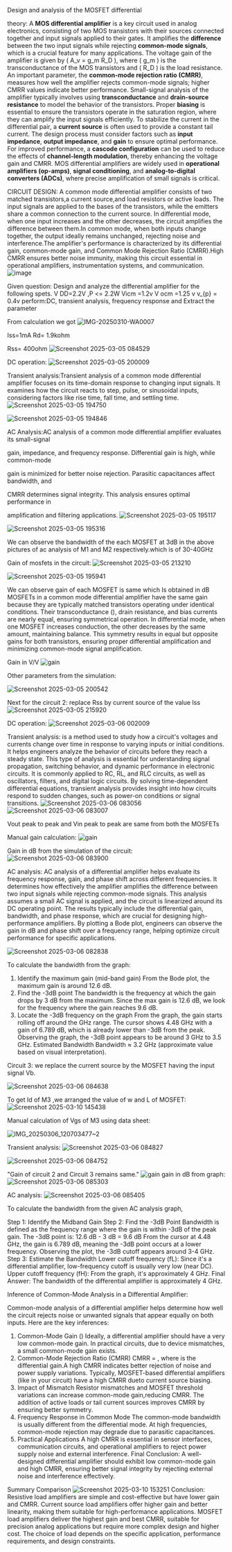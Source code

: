 ﻿Design and analysis of the MOSFET differential

theory:
A **MOS differential amplifier** is a key circuit used in analog electronics, consisting of two MOS transistors with their sources connected together and input signals applied to their gates. It amplifies the **difference** between the two input signals while rejecting **common-mode signals**, which is a crucial feature for many applications. The voltage gain of the amplifier is given by \( A_v = g_m R_D \), where \( g_m \) is the transconductance of the MOS transistors and \( R_D \) is the load resistance. An important parameter, the **common-mode rejection ratio (CMRR)**, measures how well the amplifier rejects common-mode signals; higher CMRR values indicate better performance. Small-signal analysis of the amplifier typically involves using **transconductance** and **drain-source resistance** to model the behavior of the transistors. Proper **biasing** is essential to ensure the transistors operate in the saturation region, where they can amplify the input signals efficiently. To stabilize the current in the differential pair, a **current source** is often used to provide a constant tail current. The design process must consider factors such as **input impedance**, **output impedance**, and **gain** to ensure optimal performance. For improved performance, a **cascode configuration** can be used to reduce the effects of **channel-length modulation**, thereby enhancing the voltage gain and CMRR. MOS differential amplifiers are widely used in **operational amplifiers (op-amps)**, **signal conditioning**, and **analog-to-digital converters (ADCs)**, where precise amplification of small signals is critical.

CIRCUIT DESIGN:
A common mode differential amplifier consists of two matched transistors,a current source,and load resistors or active loads. The input signals are
applied to the bases of the transistors, while the emitters share a common connection to the current source. In differential mode, when one input increases and the other decreases, the circuit amplifies the difference between them.In common mode, when both inputs change together, the output ideally remains unchanged,
rejecting noise and interference.The amplifier's performance is characterized by its differential gain, common-mode gain, and
Common Mode Rejection Ratio (CMRR).High CMRR ensures better noise immunity, making this circuit essential in operational  amplifiers, instrumentation systems, and communication.
![image](https://github.com/user-attachments/assets/e345def0-d07d-4e51-ae0e-2b37e2647b35)

Given question:
Design and analyze the differential amplifier for the following spets. V DD=2.2V ,P <= 2.2W Vicm =1.2v V ocm =1.25 v v\_{p} = 0.4v perform:DC, transient analysis,
frequency response and Extract the parameter

From calculation we got
![IMG-20250310-WA0007](https://github.com/user-attachments/assets/5eb3349a-eb06-4bce-a3f5-d604206acda9)

Iss=1mA
Rd= 1.9kohm

Rss= 400ohm
![Screenshot 2025-03-05 084529](https://github.com/user-attachments/assets/79caac10-28b4-4bc5-8f90-02f0bba753a8)


DC operation:
![Screenshot 2025-03-05 200009](https://github.com/user-attachments/assets/d486e1d5-7f9c-4f87-8718-668c45411f54)

Transient analysis:Transient analysis of a common mode differential amplifier focuses on its
time-domain response to changing input signals. It examines how the circuit reacts to step,
pulse, or sinusoidal inputs, considering factors like rise time, fall time, and settling time.
![Screenshot 2025-03-05 194750](https://github.com/user-attachments/assets/7129fc04-71c6-4f53-b1f6-409bce36f8cd)

![Screenshot 2025-03-05 194846](https://github.com/user-attachments/assets/ba84e155-adf4-4e9d-b0c2-5e63eabfd4de)

AC Analysis:AC analysis of a common mode differential amplifier evaluates its small-signal

gain, impedance, and frequency response. Differential gain is high, while common-mode

gain is minimized for better noise rejection. Parasitic capacitances affect bandwidth, and

CMRR determines signal integrity. This analysis ensures optimal performance in

amplification and filtering applications.
![Screenshot 2025-03-05 195117](https://github.com/user-attachments/assets/6b62c287-bb35-4597-8817-21a767199646)

![Screenshot 2025-03-05 195316](https://github.com/user-attachments/assets/ca0ac5e5-9d22-43a7-9f02-5dbeef7cae17)

We can observe the bandwidth of the each MOSFET at 3dB in the above pictures of ac
analysis of M1 and M2 respectively.which is of 30-40GHz

Gain of mosfets in the circuit:
![Screenshot 2025-03-05 213210](https://github.com/user-attachments/assets/dd0f80e9-f6e1-4c2f-8fda-8202483a1aff)

![Screenshot 2025-03-05 195941](https://github.com/user-attachments/assets/2d5e9c72-ccae-4da0-8cab-c161d08a021c)

 We can observe gain of each MOSFET is same which Is obtained in dB
 MOSFETs in a common mode differential amplifier have the same gain because they are
typically matched transistors operating under identical conditions. Their transconductance (),
drain resistance, and bias currents are nearly equal, ensuring symmetrical operation.
In differential mode, when one MOSFET increases conduction, the other decreases by the
same amount, maintaining balance. This symmetry results in equal but opposite gains for
both transistors, ensuring proper differential amplification and minimizing common-mode
signal amplification.

Gain in V/V
![gain](https://github.com/user-attachments/assets/d01cece0-d8d6-41fb-a7aa-42276f4f5c36)

Other parameters from the simulation:

![Screenshot 2025-03-05 200542](https://github.com/user-attachments/assets/b8099d22-ed4a-4189-a2ea-66db2637f125)
 

Next for the circuit 2: replace Rss by current source of the value Iss
![Screenshot 2025-03-05 215920](https://github.com/user-attachments/assets/fdbaece8-02a3-4907-a269-381c91fb1e54)


DC operation:
![Screenshot 2025-03-06 002009](https://github.com/user-attachments/assets/39255ee6-876a-4778-b2a1-ce6046b2ab41)

Transient analysis: is a method used to study how a circuit's voltages and currents change
over time in response to varying inputs or initial conditions. It helps engineers analyze the
behavior of circuits before they reach a steady state. This type of analysis is essential for
understanding signal propagation, switching behavior, and dynamic performance in
electronic circuits. It is commonly applied to RC, RL, and RLC circuits, as well as oscillators,
filters, and digital logic circuits. By solving time-dependent differential equations, transient
analysis provides insight into how circuits respond to sudden changes, such as power-on
conditions or signal transitions.
![Screenshot 2025-03-06 083056](https://github.com/user-attachments/assets/e9b5bfe9-d8e9-4216-9d00-785cedb28bda)
![Screenshot 2025-03-06 083007](https://github.com/user-attachments/assets/46442318-7292-464e-9e50-52fc0371b528)

Vout peak to peak and Vin peak to peak are same from both the MOSFETs

Manual gain calculation:
![gain](https://github.com/user-attachments/assets/d4772f7f-c7e4-4a0d-b212-e97d94d054b5)

Gain in dB from the simulation of the circuit:
![Screenshot 2025-03-06 083900](https://github.com/user-attachments/assets/7afb63a3-c5b3-42c5-84ac-361eb0eecbff)


AC analysis:
AC analysis of a differential amplifier helps evaluate its frequency response, gain, and phase
shift across different frequencies. It determines how effectively the amplifier amplifies the
difference between two input signals while rejecting common-mode signals. This analysis
assumes a small AC signal is applied, and the circuit is linearized around its DC operating
point. The results typically include the differential gain, bandwidth, and phase response,
which are crucial for designing high-performance amplifiers. By plotting a Bode plot,
engineers can observe the gain in dB and phase shift over a frequency range, helping
optimize circuit performance for specific applications.

![Screenshot 2025-03-06 082838](https://github.com/user-attachments/assets/47f94d70-68b5-4944-92ee-f8143b48aa8a)

To calculate the bandwidth from the graph:
1. Identify the maximum gain (mid-band gain)
From the Bode plot, the maximum gain is around 12.6 dB.
2. Find the -3dB point
The bandwidth is the frequency at which the gain drops by 3 dB from the maximum.
Since the max gain is 12.6 dB, we look for the frequency where the gain reaches 9.6 dB.
3. Locate the -3dB frequency on the graph
From the graph, the gain starts rolling off around the GHz range.
The cursor shows 4.48 GHz with a gain of 6.789 dB, which is already lower than -3dB from
the peak.
Observing the graph, the -3dB point appears to be around 3 GHz to 3.5 GHz.
Estimated Bandwidth
Bandwidth ≈ 3.2 GHz (approximate value based on visual interpretation).

Circuit 3:  we replace the current source by the MOSFET having the input signal Vb.

![Screenshot 2025-03-06 084638](https://github.com/user-attachments/assets/78901070-85b8-4156-9a74-aca42d95baf4)
 
To get Id of M3 ,we arranged the value of w and L of MOSFET:
![Screenshot 2025-03-10 145438](https://github.com/user-attachments/assets/821add64-7164-465c-a0aa-7f0e021a488b)

Manual calculation of Vgs of M3 using data sheet:

![IMG_20250306_120703477~2](https://github.com/user-attachments/assets/6c4ee9b7-1f85-4f8b-a8bd-d93eb7bbe241)

Transient analysis:
![Screenshot 2025-03-06 084827](https://github.com/user-attachments/assets/2795521b-1224-4f64-98cd-795f65b7cacf)

![Screenshot 2025-03-06 084752](https://github.com/user-attachments/assets/c00dac5c-1263-4979-a4ee-f685e3744fa9)

"Gain of circuit 2 and Circuit 3 remains same."
![gain](https://github.com/user-attachments/assets/d09380f1-da79-47bd-a683-f9635036e5ca)
gain in dB from graph:
![Screenshot 2025-03-06 085303](https://github.com/user-attachments/assets/c78003fa-e990-4e02-afcd-f586d452e46a)


AC analysis:
![Screenshot 2025-03-06 085405](https://github.com/user-attachments/assets/971d30b7-91dc-4eee-824e-b80314bb82c7)

To calculate the bandwidth from the given AC analysis graph,

Step 1: Identify the Midband Gain
Step 2: Find the -3dB Point
Bandwidth is defined as the frequency range where the gain is within -3dB of the peak gain.
The -3dB point is:
12.6 dB - 3 dB = 9.6 dB
From the cursor at 4.48 GHz, the gain is 6.789 dB, meaning the -3dB point occurs at a lower frequency.
Observing the plot, the -3dB cutoff appears around 3-4 GHz.
Step 3: Estimate the Bandwidth
Lower cutoff frequency (fL): Since it's a differential amplifier, low-frequency cutoff is usually very low (near DC).
Upper cutoff frequency (fH): From the graph, it's approximately 4 GHz.
Final Answer:
The bandwidth of the differential amplifier is approximately 4 GHz.

Inference of Common-Mode Analysis in a Differential Amplifier:

Common-mode analysis of a differential amplifier helps determine how well the circuit rejects
noise or unwanted signals that appear equally on both inputs. Here are the key inferences:
1. Common-Mode Gain ()
Ideally, a differential amplifier should have a very low common-mode gain.
In practical circuits, due to device mismatches, a small common-mode gain exists.
2. Common-Mode Rejection Ratio (CMRR)
   CMRR = , where is the differential gain.A high CMRR indicates better rejection of noise and power supply variations.
   Typically, MOSFET-based differential amplifiers (like in your circuit) have a high CMRR dueto current source biasing.
3. Impact of Mismatch 
  Resistor mismatches and MOSFET threshold variations can increase common-mode gain,reducing CMRR.
  The addition of active loads or tail current sources improves CMRR by ensuring better symmetry.
4. Frequency Response in Common Mode
 The common-mode bandwidth is usually different from the differential mode.
 At high frequencies, common-mode rejection may degrade due to parasitic capacitances.
5. Practical Applications
   A high CMRR is essential in sensor interfaces, communication circuits, and operational amplifiers to reject power supply noise and external interference.
Final Conclusion:
A well-designed differential amplifier should exhibit low common-mode gain and high CMRR,
ensuring better signal integrity by rejecting external noise and interference effectively.

Summary Comparison
![Screenshot 2025-03-10 153251](https://github.com/user-attachments/assets/f9a86b4e-d77e-43cf-9402-d20946bc5334)
Conclusion:
Resistive load amplifiers are simple and cost-effective but have lower gain and CMRR.
Current source load amplifiers offer higher gain and better linearity, making them suitable for high-performance applications.
MOSFET load amplifiers deliver the highest gain and best CMRR, suitable for precision analog applications but require more complex design and higher cost.
The choice of load depends on the specific application, performance requirements, and design constraints.





